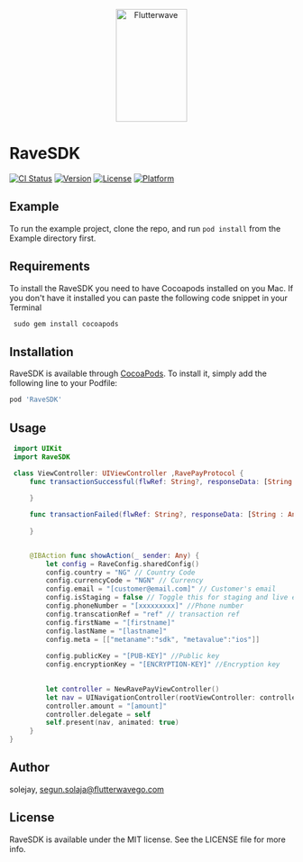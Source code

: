 <p align="center">
    <img title="Flutterwave" height="200" src="https://flutterwave.com/images/logo-colored.svg" width="50%"/>
</p>



# RaveSDK

[![CI Status](https://img.shields.io/travis/solejay/RaveSDK.svg?style=flat)](https://travis-ci.org/solejay/RaveSDK)
[![Version](https://img.shields.io/cocoapods/v/RaveSDK.svg?style=flat)](https://cocoapods.org/pods/RaveSDK)
[![License](https://img.shields.io/cocoapods/l/RaveSDK.svg?style=flat)](https://cocoapods.org/pods/RaveSDK)
[![Platform](https://img.shields.io/cocoapods/p/RaveSDK.svg?style=flat)](https://cocoapods.org/pods/RaveSDK)

## Example

To run the example project, clone the repo, and run `pod install` from the Example directory first.

## Requirements
To install the RaveSDK you need to have Cocoapods installed on you Mac. If you don't have it installed you can paste the following code snippet in your Terminal
```ruby
 sudo gem install cocoapods
```

## Installation

RaveSDK is available through [CocoaPods](https://cocoapods.org). To install
it, simply add the following line to your Podfile:

```ruby
pod 'RaveSDK'
```

## Usage

```swift
 import UIKit
 import RaveSDK

 class ViewController: UIViewController ,RavePayProtocol {
     func transactionSuccessful(flwRef: String?, responseData: [String : Any]?) {
         
     }

     func transactionFailed(flwRef: String?, responseData: [String : Any]?) {
     
     }


     @IBAction func showAction(_ sender: Any) {
         let config = RaveConfig.sharedConfig()
         config.country = "NG" // Country Code
         config.currencyCode = "NGN" // Currency
         config.email = "[customer@email.com]" // Customer's email
         config.isStaging = false // Toggle this for staging and live environment
         config.phoneNumber = "[xxxxxxxxx]" //Phone number
         config.transcationRef = "ref" // transaction ref
         config.firstName = "[firstname]" 
         config.lastName = "[lastname]" 
         config.meta = [["metaname":"sdk", "metavalue":"ios"]]
         
         config.publicKey = "[PUB-KEY]" //Public key
         config.encryptionKey = "[ENCRYPTION-KEY]" //Encryption key

         
         let controller = NewRavePayViewController()
         let nav = UINavigationController(rootViewController: controller)
         controller.amount = "[amount]" 
         controller.delegate = self
         self.present(nav, animated: true)
     }
}
```

## Author

solejay, segun.solaja@flutterwavego.com

## License

RaveSDK is available under the MIT license. See the LICENSE file for more info.
